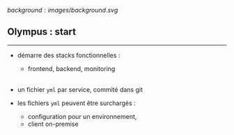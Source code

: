 $background:images/background.svg$
## Olympus : start
---
* démarre des stacks fonctionnelles :  
  * frontend, backend, monitoring
<br/><br/>

* un fichier `yml` par service, commité dans git
* les fichiers `yml` peuvent être surchargés :  
  * configuration pour un environnement, 
  * client on-premise

